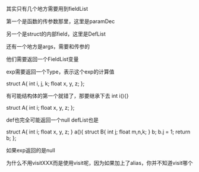 
其实只有几个地方需要用到fieldList

第一个是函数的传参数那里，这里是paramDec

另一个是struct的内部field，这里是DefList

还有一个地方是args，需要和传参的

他们需要返回一个FieldList变量

exp需要返回一个Type，表示这个exp的计算值

struct A{
    int i, j, k;
    float x, y, z;
};

有可能结构体的第一个就错了，那要继承下去
int i(){}

struct A{
    int i;
    float x, y, z;
};

def也完全可能返回一个null
defList也是

struct A{
    int i;
    float x, y, z;
} a(){
    struct B{
        int j;
        float m,n,k;
    } b;
    b.j = 1;
    return b;
};

如果exp返回的是null


为什么不用visitXXX而是使用visit呢，因为如果加上了alias，你并不知道visit哪个

